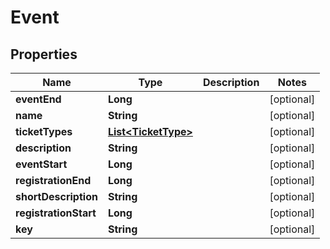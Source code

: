 
# Event

## Properties
Name | Type | Description | Notes
------------ | ------------- | ------------- | -------------
**eventEnd** | **Long** |  |  [optional]
**name** | **String** |  |  [optional]
**ticketTypes** | [**List&lt;TicketType&gt;**](TicketType.md) |  |  [optional]
**description** | **String** |  |  [optional]
**eventStart** | **Long** |  |  [optional]
**registrationEnd** | **Long** |  |  [optional]
**shortDescription** | **String** |  |  [optional]
**registrationStart** | **Long** |  |  [optional]
**key** | **String** |  |  [optional]



